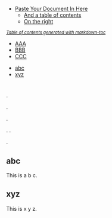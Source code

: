 - [Paste Your Document In Here](#paste-your-document-in-here)
  * [And a table of contents](#and-a-table-of-contents)
  * [On the right](#on-the-right)

<small><i><a href='http://ecotrust-canada.github.io/markdown-toc/'>Table of contents generated with markdown-toc</a></i></small>




- [AAA](#hello)
- [BBB](#hi)
- [CCC](#ccc)

<!-- toc -->
- [abc](#abc)
- [xyz](#xyz)
<!-- tocstop -->

#
#

.

.

.

.
.


.

## abc
This is a b c.

## xyz
This is x y z.
